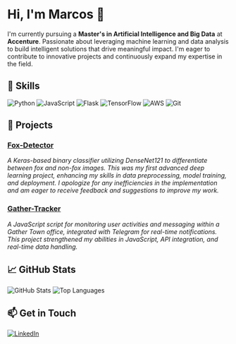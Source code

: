 # Hi, I'm Marcos 👋

I'm currently pursuing a **Master's in Artificial Intelligence and Big Data** at **Accenture**. Passionate about leveraging machine learning and data analysis to build intelligent solutions that drive meaningful impact. I'm eager to contribute to innovative projects and continuously expand my expertise in the field.

## 🔧 Skills

![Python](https://img.shields.io/badge/Python-3776AB?logo=python&logoColor=white)
![JavaScript](https://img.shields.io/badge/JavaScript-F7DF1E?logo=javascript&logoColor=black)
![Flask](https://img.shields.io/badge/Flask-000000?logo=flask&logoColor=white)
![TensorFlow](https://img.shields.io/badge/TensorFlow-FF6F00?logo=tensorflow&logoColor=white)
![AWS](https://img.shields.io/badge/AWS-232F3E?logo=amazonaws&logoColor=white)
![Git](https://img.shields.io/badge/Git-F05032?logo=git&logoColor=white)

## 🚀 Projects

### [Fox-Detector](https://github.com/warc0s/Fox-Detector)
*A Keras-based binary classifier utilizing DenseNet121 to differentiate between fox and non-fox images. This was my first advanced deep learning project, enhancing my skills in data preprocessing, model training, and deployment. I apologize for any inefficiencies in the implementation and am eager to receive feedback and suggestions to improve my work.*

### [Gather-Tracker](https://github.com/Warc0s/Gather-Tracker)
*A JavaScript script for monitoring user activities and messaging within a Gather Town office, integrated with Telegram for real-time notifications. This project strengthened my abilities in JavaScript, API integration, and real-time data handling.*

## 📈 GitHub Stats

![GitHub Stats](https://github-readme-stats.vercel.app/api?username=warc0s&show_icons=true&theme=radical)
![Top Languages](https://github-readme-stats.vercel.app/api/top-langs/?username=warc0s&layout=compact&theme=radical)

## 📫 Get in Touch

[![LinkedIn](https://img.shields.io/badge/LinkedIn-0077B5?logo=linkedin&logoColor=white)](https://www.linkedin.com/in/marcosgarest/)
